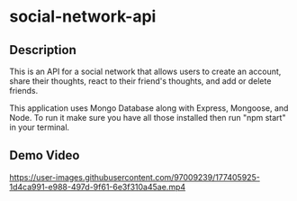 # social-network-api

## Description

This is an API for a social network that allows users to create an account, share their thoughts, react to their friend's thoughts, and add or delete friends.

This application uses Mongo Database along with Express, Mongoose, and Node. To run it make sure you have all those installed then run "npm start" in your terminal.

## Demo Video

https://user-images.githubusercontent.com/97009239/177405925-1d4ca991-e988-497d-9f61-6e3f310a45ae.mp4


